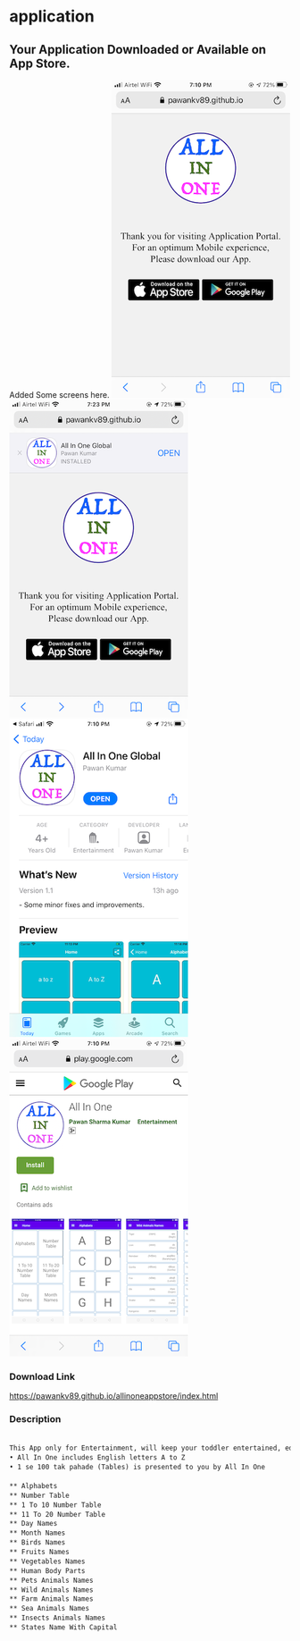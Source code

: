 # application

## Your Application Downloaded or Available on App Store.


Added Some screens here.
![](https://github.com/pawankv89/allinoneappstore/blob/master/images/screen_1.PNG)
![](https://github.com/pawankv89/allinoneappstore/blob/master/images/screen_2.PNG)
![](https://github.com/pawankv89/allinoneappstore/blob/master/images/screen_3.PNG)
![](https://github.com/pawankv89/allinoneappstore/blob/master/images/screen_4.PNG)


### Download Link
https://pawankv89.github.io/allinoneappstore/index.html

### Description

```xml

This App only for Entertainment, will keep your toddler entertained, educated and quiet in a car, in a restaurant, on a plane or everywhere
• All In One includes English letters A to Z
• 1 se 100 tak pahade (Tables) is presented to you by All In One

** Alphabets
** Number Table
** 1 To 10 Number Table
** 11 To 20 Number Table
** Day Names
** Month Names
** Birds Names
** Fruits Names
** Vegetables Names
** Human Body Parts
** Pets Animals Names
** Wild Animals Names
** Farm Animals Names
** Sea Animals Names
** Insects Animals Names
** States Name With Capital
```



